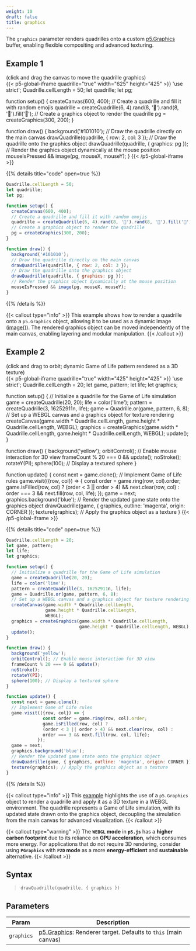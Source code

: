 ```yaml
---
weight: 10
draft: false
title: graphics
---
```


The `graphics` parameter renders quadrilles onto a custom [p5.Graphics](https://p5js.org/reference/#/p5.Graphics) buffer, enabling flexible compositing and advanced texturing.

## Example 1

(click and drag the canvas to move the quadrille graphics)\
{{< p5-global-iframe quadrille="true" width="625" height="425" >}}
'use strict';
Quadrille.cellLength = 50;
let quadrille;
let pg;

function setup() {
  createCanvas(600, 400);
  // Create a quadrille and fill it with random emojis
  quadrille = createQuadrille(6, 4).rand(8, '🐉').rand(8, '🦄').fill('🦖');
  // Create a graphics object to render the quadrille
  pg = createGraphics(300, 200);
}

function draw() {
  background('#101010');
  // Draw the quadrille directly on the main canvas
  drawQuadrille(quadrille, { row: 2, col: 3 });
  // Draw the quadrille onto the graphics object
  drawQuadrille(quadrille, { graphics: pg });
  // Render the graphics object dynamically at the mouse position
  mouseIsPressed && image(pg, mouseX, mouseY);
}
{{< /p5-global-iframe >}}

{{% details title="code" open=true %}}
```js
Quadrille.cellLength = 50;
let quadrille;
let pg;

function setup() {
  createCanvas(600, 400);
  // Create a quadrille and fill it with random emojis
  quadrille = createQuadrille(6, 4).rand(8, '🐉').rand(8, '🦄').fill('🦖');
  // Create a graphics object to render the quadrille
  pg = createGraphics(300, 200);
}

function draw() {
  background('#101010');
  // Draw the quadrille directly on the main canvas
  drawQuadrille(quadrille, { row: 2, col: 3 });
  // Draw the quadrille onto the graphics object
  drawQuadrille(quadrille, { graphics: pg });
  // Render the graphics object dynamically at the mouse position
  mouseIsPressed && image(pg, mouseX, mouseY);
}
```
{{% /details %}}

{{< callout type="info" >}}
This example shows how to render a quadrille onto a `p5.Graphics` object, allowing it to be used as a dynamic image ([image()](https://p5js.org/reference/p5/image/)). The rendered graphics object can be moved independently of the main canvas, enabling layering and modular manipulation.
{{< /callout >}}

## Example 2

(click and drag to orbit; dynamic Game of Life pattern rendered as a 3D texture)\
{{< p5-global-iframe quadrille="true" width="425" height="425" >}}
'use strict';
Quadrille.cellLength = 20;
let game, pattern;
let life;
let graphics;

function setup() {
  // Initialize a quadrille for the Game of Life simulation
  game = createQuadrille(20, 20);
  life = color('lime');
  pattern = createQuadrille(3, 16252911n, life);
  game = Quadrille.or(game, pattern, 6, 8);
  // Set up a WEBGL canvas and a graphics object for texture rendering
  createCanvas(game.width * Quadrille.cellLength,
               game.height * Quadrille.cellLength,
               WEBGL);
  graphics = createGraphics(game.width * Quadrille.cellLength,
                            game.height * Quadrille.cellLength, WEBGL);
  update();
}

function draw() {
  background('yellow');
  orbitControl(); // Enable mouse interaction for 3D view
  frameCount % 20 === 0 && update();
  noStroke();
  rotateY(PI);
  sphere(100); // Display a textured sphere
}

function update() {
  const next = game.clone();
  // Implement Game of Life rules
  game.visit(({row, col}) => {
              const order = game.ring(row, col).order;
              game.isFilled(row, col) ?
              (order < 3 || order > 4) && next.clear(row, col) :
              order === 3 && next.fill(row, col, life);
            });
  game = next;
  graphics.background('blue');
  // Render the updated game state onto the graphics object
  drawQuadrille(game, { graphics, outline: 'magenta', origin: CORNER });
  texture(graphics); // Apply the graphics object as a texture
}
{{< /p5-global-iframe >}}

{{% details title="code" open=true %}}
```js
Quadrille.cellLength = 20;
let game, pattern;
let life;
let graphics;

function setup() {
  // Initialize a quadrille for the Game of Life simulation
  game = createQuadrille(20, 20);
  life = color('lime');
  pattern = createQuadrille(3, 16252911n, life);
  game = Quadrille.or(game, pattern, 6, 8);
  // Set up a WEBGL canvas and a graphics object for texture rendering
  createCanvas(game.width * Quadrille.cellLength,
               game.height * Quadrille.cellLength,
               WEBGL);
  graphics = createGraphics(game.width * Quadrille.cellLength,
                            game.height * Quadrille.cellLength, WEBGL);
  update();
}

function draw() {
  background('yellow');
  orbitControl(); // Enable mouse interaction for 3D view
  frameCount % 20 === 0 && update();
  noStroke();
  rotateY(PI);
  sphere(100); // Display a textured sphere
}

function update() {
  const next = game.clone();
  // Implement Game of Life rules
  game.visit(({row, col}) => {
              const order = game.ring(row, col).order;
              game.isFilled(row, col) ?
              (order < 3 || order > 4) && next.clear(row, col) :
              order === 3 && next.fill(row, col, life);
            });
  game = next;
  graphics.background('blue');
  // Render the updated game state onto the graphics object
  drawQuadrille(game, { graphics, outline: 'magenta', origin: CORNER });
  texture(graphics); // Apply the graphics object as a texture
}
```
{{% /details %}}

{{< callout type="info" >}}
This [example](https://www.sciencedirect.com/science/article/pii/S2352711024002097?ref=cra_js_challenge&fr=RR-1#sec2.3) highlights the use of a `p5.Graphics` object to render a quadrille and apply it as a 3D texture in a WEBGL environment. The quadrille represents a Game of Life simulation, with its updated state drawn onto the graphics object, decoupling the simulation from the main canvas for advanced visualization.
{{< /callout >}}

{{< callout type="warning" >}}
The **`WEBGL` mode** in **`p5.js`** has a **higher carbon footprint** due to its reliance on **GPU acceleration**, which consumes more energy. For applications that do not require 3D rendering, consider using **`PGraphics`** with **`P2D` mode** as a more **energy-efficient** and **sustainable** alternative.
{{< /callout >}}

## Syntax

> `drawQuadrille(quadrille, { graphics })`

## Parameters

| Param    | Description                                                                                                |
|----------|------------------------------------------------------------------------------------------------------------|
| `graphics` | [p5.Graphics](https://p5js.org/reference/#/p5.Graphics): Renderer target. Defaults to `this` (main canvas) |